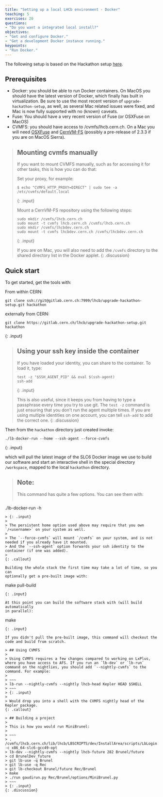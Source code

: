 ```yaml
---
title: "Setting up a local LHCb environment - Docker"
teaching: 5
exercises: 20
questions:
- "Do you want a integrated local install?"
objectives:
- "Get and configure Docker."
- "Get a development Docker instance running."
keypoints:
- "Run Docker."
---
```


The following setup is based on the Hackathon setup [here](https://gitlab.cern.ch/lhcb/upgrade-hackathon-setup).

## Prerequisites
* Docker: you should be able to run Docker containers. On MacOS you should have the latest version of Docker, which finally has built in virtualization. Be sure to use the most recent version of `upgrade-hackathon-setup`, as well, as several Mac related issues were fixed, and Mac is now fully supported with no (known) caveats.
* Fuse: You should have a very recent version of Fuse (or OSXFuse on MacOS)
* CVMFS: you should have access to /cvmfs/lhcb.cern.ch. On a Mac you will need [OSXFuse](http://osxfuse.github.io/) and [CernVM-FS](http://cernvm.cern.ch/portal/filesystem/cvmfs-2.3) (possibly a pre-release of 2.3.3 if you are on MacOS Sierra).

> ## Mounting cvmfs manually
>
> If you want to mount CVMFS manually, such as for accessing it for other tasks, this is how you can do that:
>
> Set your proxy, for example: 
>
> ~~~
> $ echo "CVMFS_HTTP_PROXY=DIRECT" | sudo tee -a /etc/cvmfs/default.local
> ~~~
> {: .input}
>
> Mount a CernVM-FS repository using the following steps:
> 
> ~~~
> sudo mkdir /cvmfs/lhcb.cern.ch
> sudo mount -t cvmfs lhcb.cern.ch /cvmfs/lhcb.cern.ch
> sudo mkdir /cvmfs/lhcbdev.cern.ch
> sudo mount -t cvmfs lhcbdev.cern.ch /cvmfs/lhcbdev.cern.ch
> ~~~
> {: .input}
> 
> If you are on Mac, you will also need to add the `/cvmfs` directory to the shared directory list in the Docker applet.
{: .discussion}

## Quick start
To get started, get the tools with:

From within CERN:
~~~
git clone ssh://git@gitlab.cern.ch:7999/lhcb/upgrade-hackathon-setup.git hackathon
~~~

externally from CERN:
~~~
git clone https://gitlab.cern.ch/lhcb/upgrade-hackathon-setup.git hackathon
~~~

{: .input}

> ## Using your ssh key inside the container
> 
> If you have loaded your identity, you can share to the container. To load it, type:
> 
> ~~~
> test -z "$SSH_AGENT_PID" && eval $(ssh-agent)
> ssh-add
> ~~~
> {: .input}
> 
> This is also useful, since it keeps you from having to type a passphrase every time you try to use git. The `test -z` command is just ensuring that you don't run the agent multiple times. If you are using multiple identities on one account, you can tell `ssh-add` to add the correct one.
{: .discussion}

Then from the `hackathon` directory just created invoke:

~~~
./lb-docker-run --home --ssh-agent --force-cvmfs
~~~
{: .input}

which will pull the latest image of the SLC6 Docker image we use to build our
software and start an interactive shell in the special directory `/workspace`,
mapped to the local `hackathon` directory.

> ## Note:
>
> This command has quite a few options. You can see them with:
> 
> ~~~
./lb-docker-run -h
~~~
> {: .input}
> 
> The persistent home option used above may require that you own `/<username>` on your system as well.
>  
> The `--force-cvmfs` will mount `/cvmfs` on your system, and is not needed if you already have it mounted.
> And the `--ssh-agent` option forwards your ssh identity to the container (if one was added).
>
{: .callout}

Building the whole stack the first time may take a lot of time, so you can
optionally get a pre-built image with:

~~~
make pull-build
~~~
{: .input}

At this point you can build the software stack with (will build automatically
in parallel):

~~~
make
~~~
{: .input}

If you didn't pull the pre-built image, this command will checkout the
code and build from scratch.

> ## Using CVMFS
>
> Using CVMFS requires a few changes compared to working on LxPlus, where you have access to AFS. If you run an `lb-dev` or `lb-run` command on the nightlies, you should add `--nightly-cvmfs` to the command. For example:
> 
> ~~~
> lb-run --nightly-cvmfs --nightly lhcb-head Kepler HEAD $SHELL
> ~~~
> {: .input}
>
> Would drop you into a shell with the CVMFS nightly head of the Kepler package.
{: .callout}

> ## Building a project
>
> This is how you would run MiniBrunel:
>
> ~~~
> . /cvmfs/lhcb.cern.ch/lib/lhcb/LBSCRIPTS/dev/InstallArea/scripts/LbLogin.sh -c x86_64-slc6-gcc49-opt
> lb-dev --nightly-cvmfs --nightly lhcb-future 282 Brunel/future
> cd BrunelDev_future
> git lb-use -q Brunel
> git lb-use -q Rec
> git lb-checkout Brunel/future Rec/Brunel
> make
> ./run gaudirun.py Rec/Brunel/options/MiniBrunel.py
> ~~~
> {: .input}
{: .discussion}

